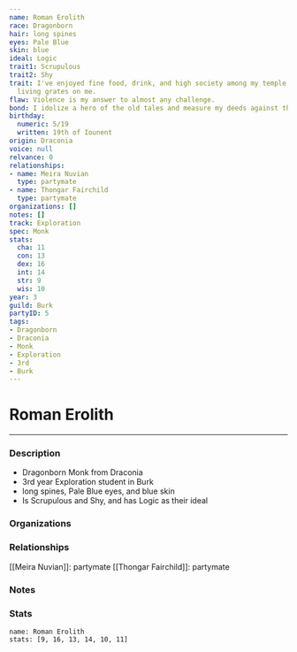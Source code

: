 ```yaml
---
name: Roman Erolith
race: Dragonborn
hair: long spines
eyes: Pale Blue
skin: blue
ideal: Logic
trait1: Scrupulous
trait2: Shy
trait: I've enjoyed fine food, drink, and high society among my temple's elite. Rough
  living grates on me.
flaw: Violence is my answer to almost any challenge.
bond: I idolize a hero of the old tales and measure my deeds against that person's.
birthday:
  numeric: 5/19
  written: 19th of Iounent
origin: Draconia
voice: null
relvance: 0
relationships:
- name: Meira Nuvian
  type: partymate
- name: Thongar Fairchild
  type: partymate
organizations: []
notes: []
track: Exploration
spec: Monk
stats:
  cha: 11
  con: 13
  dex: 16
  int: 14
  str: 9
  wis: 10
year: 3
guild: Burk
partyID: 5
tags:
- Dragonborn
- Draconia
- Monk
- Exploration
- 3rd
- Burk
---
```

# Roman Erolith
---
### Description
- Dragonborn Monk from Draconia
- 3rd year Exploration student in Burk
- long spines, Pale Blue eyes, and blue skin
- Is Scrupulous and Shy, and has Logic as their ideal

### Organizations

### Relationships
[[Meira Nuvian]]: partymate
[[Thongar Fairchild]]: partymate

### Notes

### Stats
```statblock
name: Roman Erolith
stats: [9, 16, 13, 14, 10, 11]
```